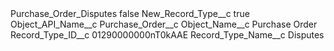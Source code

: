 <?xml version="1.0" encoding="UTF-8"?>
<CustomMetadata xmlns="http://soap.sforce.com/2006/04/metadata" xmlns:xsi="http://www.w3.org/2001/XMLSchema-instance" xmlns:xsd="http://www.w3.org/2001/XMLSchema">
    <label>Purchase_Order_Disputes</label>
    <protected>false</protected>
    <values>
        <field>New_Record_Type__c</field>
        <value xsi:type="xsd:boolean">true</value>
    </values>
    <values>
        <field>Object_API_Name__c</field>
        <value xsi:type="xsd:string">Purchase_Order__c</value>
    </values>
    <values>
        <field>Object_Name__c</field>
        <value xsi:type="xsd:string">Purchase Order</value>
    </values>
    <values>
        <field>Record_Type_ID__c</field>
        <value xsi:type="xsd:string">01290000000nT0kAAE</value>
    </values>
    <values>
        <field>Record_Type_Name__c</field>
        <value xsi:type="xsd:string">Disputes</value>
    </values>
</CustomMetadata>
